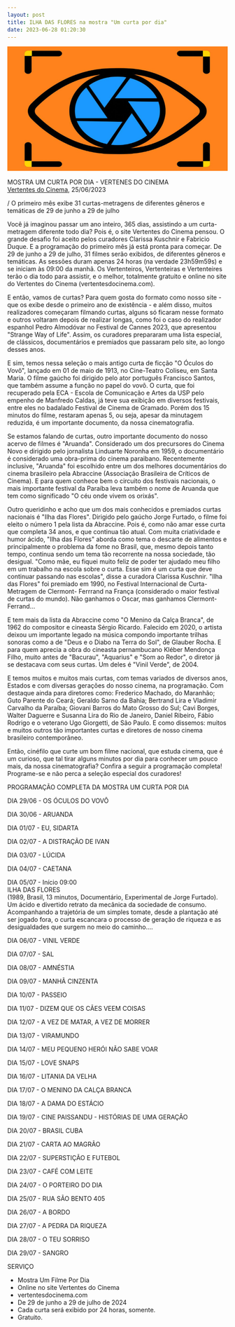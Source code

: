 ```yaml
---
layout: post
title: ILHA DAS FLORES na mostra "Um curta por dia"
date: 2023-06-28 01:20:30
---
```

![](/uploads/um-curta.jpg)

MOSTRA UM CURTA POR DIA - VERTENES DO CINEMA\
[Vertentes do Cinema](https://vertentesdocinema.com/tudo-sobre-a-mostra-online-um-curta-por-dia/), 25/06/2023

/ O primeiro mês exibe 31 curtas-metragens de diferentes gêneros e temáticas de 29 de junho a 29 de julho

Você já imaginou passar um ano inteiro, 365 dias, assistindo a um curta-metragem diferente todo dia? Pois é, o site Vertentes do Cinema pensou. O grande desafio foi aceito pelos curadores Clarissa Kuschnir e Fabricio Duque. E a programação do primeiro mês já está pronta para começar. De 29 de junho a 29 de julho, 31 filmes serão exibidos, de diferentes gêneros e temáticas. As sessões duram apenas 24 horas (na verdade 23h59m59s) e se iniciam às 09:00 da manhã. Os Vertenteiros, Vertenteiras e Vertenteires terão o dia todo para assistir, e o melhor, totalmente gratuito e online no site do Vertentes do Cinema (vertentesdocinema.com). 

E então, vamos de curtas? Para quem gosta do formato como nosso site - que os exibe desde o primeiro ano de existência - e além disso, muitos realizadores começaram filmando curtas, alguns só ficaram nesse formato e outros voltaram depois de realizar longas, como foi o caso do realizador espanhol Pedro Almodóvar no Festival de Cannes 2023, que apresentou "Strange Way of Life". Assim, os curadores prepararam uma lista especial, de clássicos, documentários e premiados que passaram pelo site, ao longo desses anos.

E sim, temos nessa seleção o mais antigo curta de ficção "O Óculos do Vovô", lançado em 01 de maio de 1913, no Cine-Teatro Coliseu, em Santa Maria. O filme gaúcho foi dirigido pelo ator português Francisco Santos, que também assume a função no papel do vovô. O curta, que foi recuperado pela ECA - Escola de Comunicação e Artes da USP pelo empenho de Manfredo Caldas, já teve sua exibição em diversos festivais, entre eles no badalado Festival de Cinema de Gramado. Porém dos 15 minutos do filme, restaram apenas 5, ou seja, apesar da minutagem reduzida, é um importante documento, da nossa cinematografia.

Se estamos falando de curtas, outro importante documento do nosso acervo de filmes é "Aruanda". Considerado um dos precursores do Cinema Novo e dirigido pelo jornalista Linduarte Noronha em 1959, o documentário é considerado uma obra-prima do cinema paraibano. Recentemente inclusive, "Aruanda" foi escolhido entre um dos melhores documentários do cinema brasileiro pela Abraccine (Associação Brasileira de Críticos de Cinema). E para quem conhece bem o circuito dos festivais nacionais, o mais importante festival da Paraíba leva também o nome de Aruanda que tem como significado "O céu onde vivem os orixás".

Outro queridinho e acho que um dos mais conhecidos e premiados curtas nacionais é "Ilha das Flores". Dirigido pelo gaúcho Jorge Furtado, o filme foi eleito o número 1 pela lista da Abraccine. Pois é, como não amar esse curta que completa 34 anos, e que continua tão atual. Com muita criatividade e humor ácido, "Ilha das Flores" aborda como tema o descarte de alimentos e principalmente o problema da fome no Brasil, que, mesmo depois tanto tempo, continua sendo um tema tão recorrente na nossa sociedade, tão desigual. "Como mãe, eu fiquei muito feliz de poder ter ajudado meu filho em um trabalho na escola sobre o curta. Esse sim é um curta que deve continuar passando nas escolas", disse a curadora Clarissa Kuschnir. "Ilha das Flores" foi premiado em 1990, no Festival Internacional de Curta-Metragem de Clermont- Ferrrand na França (considerado o maior festival de curtas do mundo). Não ganhamos o Oscar, mas ganhamos Clermont-Ferrand...

E tem mais da lista da Abraccine como "O Menino da Calça Branca", de 1962 do compositor e cineasta Sérgio Ricardo. Falecido em 2020, o artista deixou um importante legado na música compondo importante trilhas sonoras como a de "Deus e o Diabo na Terra do Sol", de Glauber Rocha. E para quem aprecia a obra do cineasta pernambucano Kléber Mendonça Filho, muito antes de "Bacurau", "Aquarius" e "Som ao Redor", o diretor já se destacava com seus curtas. Um deles é "Vinil Verde", de 2004.

E temos muitos e muitos mais curtas, com temas variados de diversos anos, Estados e com diversas gerações do nosso cinema, na programação. Com destaque ainda para diretores como: Frederico Machado, do Maranhão; Guto Parente do Ceará; Geraldo Sarno da Bahia; Bertrand Lira e Vladimir Carvalho da Paraíba; Giovani Barros do Mato Grosso do Sul; Cavi Borges, Walter Daguerre e Susanna Lira do Rio de Janeiro, Daniel Ribeiro, Fábio Rodrigo e o veterano Ugo Giorgetti, de São Paulo. E como dissemos: muitos e muitos outros tão importantes curtas e diretores de nosso cinema brasileiro contemporâneo.

Então, cinéfilo que curte um bom filme nacional, que estuda cinema, que é um curioso, que tal tirar alguns minutos por dia para conhecer um pouco mais, da nossa cinematografia? Confira a seguir a programação completa! Programe-se e não perca a seleção especial dos curadores!

PROGRAMAÇÃO COMPLETA DA MOSTRA UM CURTA POR DIA

DIA 29/06 - OS ÓCULOS DO VOVÔ

DIA 30/06 - ARUANDA

DIA 01/07 - EU, SIDARTA

DIA 02/07 - A DISTRAÇÃO DE IVAN

DIA 03/07 - LÚCIDA

DIA 04/07 - CAETANA

DIA 05/07 - Início 09:00\
ILHA DAS FLORES\
(1989, Brasil, 13 minutos, Documentário, Experimental de Jorge Furtado). Um ácido e divertido retrato da mecânica da sociedade de consumo. Acompanhando a trajetória de um simples tomate, desde a plantação até ser jogado fora, o curta escancara o processo de geração de riqueza e as desigualdades que surgem no meio do caminho....

DIA 06/07 - VINIL VERDE

DIA 07/07 - SAL

DIA 08/07 - AMNÉSTIA

DIA 09/07 - MANHÃ CINZENTA

DIA 10/07 - PASSEIO

DIA 11/07 - DIZEM QUE OS CÃES VEEM COISAS

DIA 12/07 - A VEZ DE MATAR, A VEZ DE MORRER

DIA 13/07 - VIRAMUNDO

DIA 14/07 - MEU PEQUENO HERÓI NÃO SABE VOAR

DIA 15/07 - LOVE SNAPS

DIA 16/07 - LITANIA DA VELHA

DIA 17/07 - O MENINO DA CALÇA BRANCA

DIA 18/07 - A DAMA DO ESTÁCIO

DIA 19/07 - CINE PAISSANDU - HISTÓRIAS DE UMA GERAÇÃO

DIA 20/07 - BRASIL CUBA

DIA 21/07 - CARTA AO MAGRÃO

DIA 22/07 - SUPERSTIÇÃO E FUTEBOL

DIA 23/07 - CAFÉ COM LEITE

DIA 24/07 - O PORTEIRO DO DIA

DIA 25/07 - RUA SÃO BENTO 405

DIA 26/07 - A BORDO

DIA 27/07 - A PEDRA DA RIQUEZA

DIA 28/07 - O TEU SORRISO

DIA 29/07 - SANGRO

SERVIÇO

* Mostra Um Filme Por Dia
* Online no site Vertentes do Cinema
* vertentesdocinema.com
* De 29 de junho a 29 de julho de 2024
* Cada curta será exibido por 24 horas, somente.
* Gratuito.